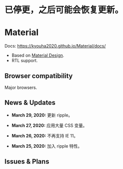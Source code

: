 # 已停更，之后可能会恢复更新。

# Material
Docs: https://kyouha2020.github.io/Material/docs/

* Based on [Material Design](https://material.io/).
* RTL support.

## Browser compatibility
Major browsers.

## News & Updates
* **March 29, 2020:** 更新 ripple。

* **March 27, 2020:** 应用大量 CSS 变量。

* **March 26, 2020:** 不再支持 IE 11。

* **March 25, 2020:** 加入 ripple 特性。

## Issues & Plans
